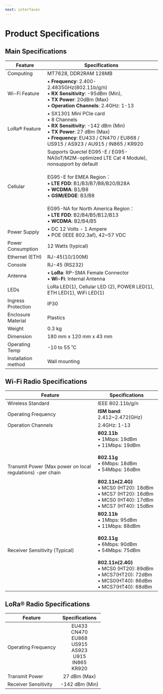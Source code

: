 ```yaml
---
next: interfaces
---
```


# Product Specifications

## Main Specifications

| Feature | Specifications | 
| ---- | ---- | 
| Computing | MT7628, DDR2RAM 128MB | 
| Wi-Fi Feature | • **Frequency**: 2.400-2.4835GHz(802.11b/g/n) <br> • **RX Sensitivity**: -95dBm (Min), <br>• **TX Power**: 20dBm (Max) <br> • **Operation Channels**: 2.4GHz: 1-13 | 
| LoRa® Feature |• SX1301 Mini PCIe card <br> • 8 Channels <br> • **RX Sensitivity**: -142 dBm (Min) <br> • **TX Power**: 27 dBm (Max) <br> • **Frequency**: EU433 / CN470 / EU868 / US915 / AS923 / AU915 / IN865 / KR920 | 
| Cellular |  Supports Quectel EG95-E / EG95-NA(IoT/M2M-optimized LTE Cat 4 Module), nonsupport by default <br><br> EG95-E for EMEA Region： <br> • **LTE FDD**: B1/B3/B7/B8/B20/B28A <br> • **WCDMA**: B1/B8 <br> • **GSM/EDGE**: B3/B8 <br><br> EG95-NA for North America Region： <br> • **LTE FDD**: B2/B4/B5/B12/B13 <br> • **WCDMA**: B2/B4/B5 | 
| Power Supply |• DC 12 Volts - 1 Ampere <br> • POE (IEEE 802.3af), 42~57 VDC | 
| Power Consumption | 12 Watts (typical) | 
| Ethernet (ETH) | RJ-45(10/100M) | 
| Console | RJ-45 (RS232) | 
| Antenna |• **LoRa**: RP-SMA Female Connector <br> • **Wi-Fi**: Internal Antenna | 
| LEDs | LoRa LED(1), Cellular LED (2), POWER LED(1), ETH LED(1), WiFi LED(1) | 
| Ingress Protection | IP30 | 
| Enclosure Material | Plastics | 
| Weight | 0.3 kg | 
| Dimension | 180 mm x 120 mm x 43 mm | 
| Operating Temp | -10 to 55 ˚C | 
| Installation method | Wall mounting | 


## Wi-Fi Radio Specifications

| Feature | Specifications | 
| ---- | ---- | 
| Wireless Standard | IEEE 802.11b/g/n | 
| Operating Frequency | **ISM band**: 2.412~2.472(GHz) | 
| Operation Channels | 2.4GHz: 1-13 | 
| Transmit Power (Max power on local regulations) -per chain | **802.11b** <br> • 1Mbps: 19dBm <br> • 11Mbps: 19dBm <br><br>**802.11g** <br> • 6Mbps: 18dBm <br> • 54Mbps: 16dBm <br><br>**802.11n(2.4G)** <br> • MCS0 (HT20): 18dBm <br> • MCS7 (HT20): 16dBm <br> • MCS0 (HT40): 17dBm <br> • MCS7 (HT40): 15dBm | 
| Receiver Sensitivity (Typical) | **802.11b** <br> • 1Mbps: 95dBm <br> • 11Mbps: 88dBm <br><br>**802.11g** <br> • 6Mbps: 90dBm <br> • 54Mbps: 75dBm <br><br>**802.11n(2.4G)** <br> • MCS0 (HT20): 89dBm <br> • MCS7(HT20): 72dBm <br> • MCS0(HT40): 86dBm <br> • MCS7(HT40): 68dBm | 


## LoRa® Radio Specifications

| Feature | Specifications | 
| ---- | :----: | 
| Operating Frequency | EU433 <br>CN470 <br>EU868 <br>US915 <br>AS923 <br>U915 <br>IN865 <br>KR920 | 
| Transmit Power | 27 dBm (Max) | 
| Receiver Sensitivity | -142 dBm (Min) | 


